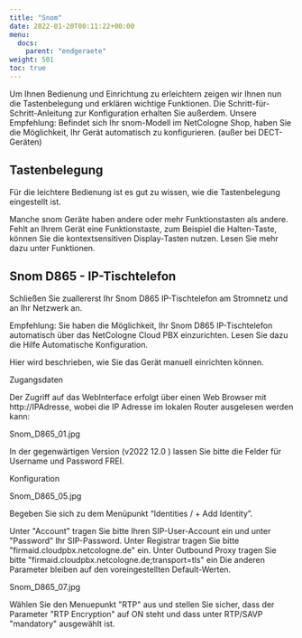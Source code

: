 ```yaml
---
title: "Snom"
date: 2022-01-20T00:11:22+00:00
menu:
  docs:
    parent: "endgeraete"
weight: 501
toc: true
---
```


Um Ihnen Bedienung und Einrichtung zu erleichtern zeigen wir Ihnen nun die Tastenbelegung und erklären wichtige Funktionen. Die Schritt-für-Schritt-Anleitung zur Konfiguration erhalten Sie außerdem. Unsere Empfehlung: Befindet sich Ihr snom-Modell im NetCologne Shop, haben Sie die Möglichkeit, Ihr Gerät automatisch zu konfigurieren. (außer bei DECT-Geräten)


## Tastenbelegung

Für die leichtere Bedienung ist es gut zu wissen, wie die Tastenbelegung eingestellt ist.

Manche snom Geräte haben andere oder mehr Funktionstasten als andere. Fehlt an Ihrem Gerät eine Funktionstaste, zum Beispiel die Halten-Taste, können Sie die kontextsensitiven Display-Tasten nutzen. Lesen Sie mehr dazu unter Funktionen.

## Snom D865 - IP-Tischtelefon 

Schließen Sie zuallererst Ihr Snom D865 IP-Tischtelefon am Stromnetz und an Ihr Netzwerk an.

Empfehlung: Sie haben die Möglichkeit, Ihr Snom D865 IP-Tischtelefon automatisch über das NetCologne 
Cloud PBX einzurichten. Lesen Sie dazu die Hilfe Automatische Konfiguration.

Hier wird beschrieben, wie Sie das Gerät manuell einrichten können.

Zugangsdaten

Der Zugriff auf das WebInterface erfolgt über einen Web Browser mit http://IPAdresse, 
wobei die IP Adresse im lokalen Router ausgelesen werden kann:

Snom_D865_01.jpg

In der gegenwärtigen Version (v2022 12.0 ) lassen Sie bitte die Felder für Username und Password FREI.

Konfiguration

Snom_D865_05.jpg

Begeben Sie sich zu dem Menüpunkt “Identities / + Add Identity”. 

Unter "Account" tragen Sie bitte Ihren SIP-User-Account ein und unter "Password" Ihr SIP-Password.
Unter Registrar tragen Sie bitte "firmaid.cloudpbx.netcologne.de" ein.
Unter Outbound Proxy tragen Sie bitte "firmaid.cloudpbx.netcologne.de;transport=tls" ein
Die anderen Parameter bleiben auf den voreingestellten Default-Werten.


Snom_D865_07.jpg

Wählen Sie den Menuepunkt "RTP" aus und stellen Sie sicher, dass der 
Parameter "RTP Encryption" auf ON steht und dass unter RTP/SAVP "mandatory" ausgewählt ist.
